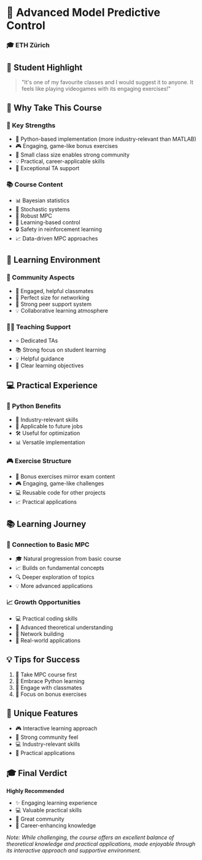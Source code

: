 # 🚀 Advanced Model Predictive Control
### 🎓 ETH Zürich

## 💫 Student Highlight
> "It's one of my favourite classes and I would suggest it to anyone. It feels like playing videogames with its engaging exercises!"

## 🌟 Why Take This Course

### 💪 Key Strengths
- 🐍 Python-based implementation (more industry-relevant than MATLAB)
- 🎮 Engaging, game-like bonus exercises
- 👥 Small class size enables strong community
- 💡 Practical, career-applicable skills
- 🤝 Exceptional TA support

### 📚 Course Content
- 📊 Bayesian statistics
- 🎲 Stochastic systems
- 💪 Robust MPC
- 🤖 Learning-based control
- 🔒 Safety in reinforcement learning
- 📈 Data-driven MPC approaches

## 👥 Learning Environment

### 🤝 Community Aspects
- 💬 Engaged, helpful classmates
- 👥 Perfect size for networking
- 🤝 Strong peer support system
- 💡 Collaborative learning atmosphere

### 👨‍🏫 Teaching Support
- ⭐ Dedicated TAs
- 📚 Strong focus on student learning
- 💡 Helpful guidance
- 🎯 Clear learning objectives

## 💻 Practical Experience

### 🐍 Python Benefits
- 🔧 Industry-relevant skills
- 💼 Applicable to future jobs
- 🛠️ Useful for optimization
- 📊 Versatile implementation

### 🎮 Exercise Structure
- 🎯 Bonus exercises mirror exam content
- 🎮 Engaging, game-like challenges
- 💻 Reusable code for other projects
- 📈 Practical applications

## 📚 Learning Journey

### 🔄 Connection to Basic MPC
- 🎓 Natural progression from basic course
- 📈 Builds on fundamental concepts
- 🔍 Deeper exploration of topics
- 💡 More advanced applications

### 📈 Growth Opportunities
- 💻 Practical coding skills
- 🧠 Advanced theoretical understanding
- 🤝 Network building
- 🔧 Real-world applications

## 💡 Tips for Success
1. 🎯 Take MPC course first
2. 🐍 Embrace Python learning
3. 👥 Engage with classmates
4. 📝 Focus on bonus exercises

## 🌟 Unique Features
- 🎮 Interactive learning approach
- 👥 Strong community feel
- 💻 Industry-relevant skills
- 🔄 Practical applications

## 🎓 Final Verdict
**Highly Recommended**
- ✨ Engaging learning experience
- 💻 Valuable practical skills
- 👥 Great community
- 🚀 Career-enhancing knowledge

*Note: While challenging, the course offers an excellent balance of theoretical knowledge and practical applications, made enjoyable through its interactive approach and supportive environment.*